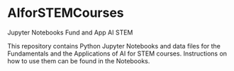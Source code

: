 # AIforSTEMCourses
Jupyter Notebooks Fund and App AI STEM

This repository contains Python Jupyter Notebooks and data files for the Fundamentals and the Applications of AI for STEM courses.  Instructions on how to use them can be found in the Notebooks.
